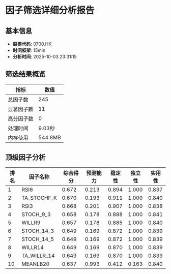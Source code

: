 # 因子筛选详细分析报告

## 基本信息
- **股票代码**: 0700.HK
- **时间框架**: 15min
- **分析时间**: 2025-10-03 23:31:15

## 筛选结果概览
| 指标 | 数值 |
|------|------|
| 总因子数 | 245 |
| 显著因子数 | 11 |
| 高分因子数 | 0 |
| 处理时间 | 9.03秒 |
| 内存使用 | 544.8MB |

## 顶级因子分析
| 排名 | 因子名称 | 综合得分 | 预测能力 | 稳定性 | 独立性 | 实用性 |
|------|----------|----------|----------|--------|--------|--------|
| 1 | RSI6 | 0.672 | 0.213 | 0.894 | 1.000 | 0.837 |
| 2 | TA_STOCHF_K | 0.670 | 0.193 | 0.911 | 1.000 | 0.840 |
| 3 | RSI3 | 0.668 | 0.201 | 0.907 | 1.000 | 0.838 |
| 4 | STOCH_9_3 | 0.658 | 0.178 | 0.888 | 1.000 | 0.841 |
| 5 | WILLR9 | 0.657 | 0.178 | 0.885 | 1.000 | 0.840 |
| 6 | STOCH_14_3 | 0.649 | 0.169 | 0.872 | 1.000 | 0.839 |
| 7 | STOCH_14_5 | 0.649 | 0.169 | 0.872 | 1.000 | 0.839 |
| 8 | WILLR14 | 0.649 | 0.169 | 0.870 | 1.000 | 0.839 |
| 9 | TA_WILLR_14 | 0.649 | 0.169 | 0.870 | 1.000 | 0.839 |
| 10 | MEANLB20 | 0.637 | 0.993 | 0.412 | 0.163 | 0.840 |
